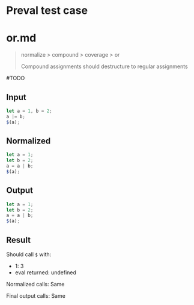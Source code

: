 # Preval test case

# or.md

> normalize > compound > coverage > or
>
> Compound assignments should destructure to regular assignments

#TODO

## Input

`````js filename=intro
let a = 1, b = 2;
a |= b;
$(a);
`````

## Normalized

`````js filename=intro
let a = 1;
let b = 2;
a = a | b;
$(a);
`````

## Output

`````js filename=intro
let a = 1;
let b = 2;
a = a | b;
$(a);
`````

## Result

Should call `$` with:
 - 1: 3
 - eval returned: undefined

Normalized calls: Same

Final output calls: Same
